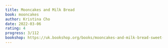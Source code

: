 ```yaml
---
title: Mooncakes and Milk Bread
book: mooncakes
author: Kristina Cho
date: 2022-03-06
rating: 4
progress: 3/112
bookshop: https://uk.bookshop.org/books/mooncakes-and-milk-bread-sweet-and-savory-recipes-inspired-by-chinese-bakeries/9780785238997?aid=9613
---
```


